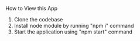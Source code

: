 How to View this App

1. Clone the codebase
2. Install node module by running "npm i" command
3. Start the application using "npm start" command